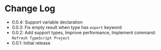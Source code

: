 # Change Log

<!--
Check [Keep a Changelog](http://keepachangelog.com/) for recommendations on how to structure this file.
-->

- 0.0.4: Support variable declaration
- 0.0.3: Fix empty result when type has `export` keyword
- 0.0.2: Add support types, Improve performance, Implement command: `Refresh TypeScript Project`
- 0.0.1: Initial release

<!-- ## [Unreleased] -->

<!-- All of features are released. -->
